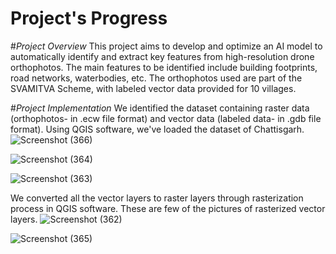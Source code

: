 # Project's Progress 

#_Project Overview_
This project aims to develop and optimize an AI model to automatically identify and extract key features from high-resolution drone orthophotos. The main features to be identified include building footprints, road networks, waterbodies, etc. The orthophotos used are part of the SVAMITVA Scheme, with labeled vector data provided for 10 villages.

#_Project Implementation_
We identified the dataset containing raster data (orthophotos- in .ecw file format) and vector data (labeled data- in .gdb file format). Using QGIS software, we've loaded the dataset of Chattisgarh.
![Screenshot (366)](https://github.com/user-attachments/assets/52394642-7100-4b61-9e88-cab108815bdc)


![Screenshot (364)](https://github.com/user-attachments/assets/53741fa6-73cc-44a2-a5e5-8255b8702d77)

![Screenshot (363)](https://github.com/user-attachments/assets/9fe7bbc6-ed51-47d6-9b72-0f8d213ba4b7)

We converted all the vector layers to raster layers through rasterization process in QGIS software. These are few of the pictures of rasterized vector layers.
![Screenshot (362)](https://github.com/user-attachments/assets/ebe5be8b-0339-4640-83b2-22703a6ef006)

![Screenshot (365)](https://github.com/user-attachments/assets/e1c68855-4774-4dac-9c04-0294a759712d)

